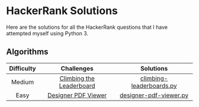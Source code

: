 # HackerRank Solutions
Here are the solutions for all the HackerRank questions that I have attempted myself using Python 3.


## Algorithms
| Difficulty | Challenges | Solutions |
| :--------: | :--------: | :-------: |
| Medium     | [Climbing the Leaderboard](https://www.hackerrank.com/challenges/climbing-the-leaderboard/problem) | [climbing-leaderboards.py](https://github.com/tianruen/hacker-rank-solutions/blob/main/algorithms/climbing-leaderboard.py)|
| Easy | [Designer PDF Viewer](https://www.hackerrank.com/challenges/designer-pdf-viewer/problem) | [designer-pdf-viewer.py](https://github.com/tianruen/hacker-rank-solutions/blob/main/algorithms/designer-pdf-viewer.py)
